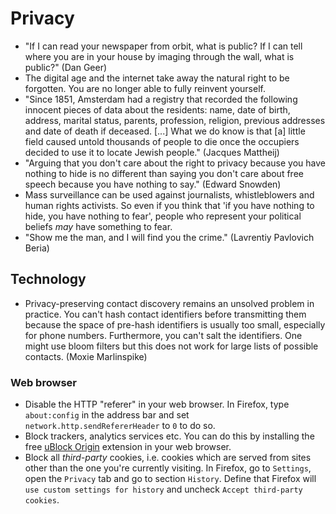 # Privacy

 * "If I can read your newspaper from orbit, what is public? If I can tell where you are in your house by imaging through the wall, what is public?" (Dan Geer)
 * The digital age and the internet take away the natural right to be forgotten. You are no longer able to fully reinvent yourself.
 * "Since 1851, Amsterdam had a registry that recorded the following innocent pieces of data about the residents: name, date of birth, address, marital status, parents, profession, religion, previous addresses and date of death if deceased. [...] What we do know is that [a] little field caused untold thousands of people to die once the occupiers decided to use it to locate Jewish people." (Jacques Mattheij)
 * "Arguing that you don't care about the right to privacy because you have nothing to hide is no different than saying you don't care about free speech because you have nothing to say." (Edward Snowden)
 * Mass surveillance can be used against journalists, whistleblowers and human rights activists. So even if you think that 'if you have nothing to hide, you have nothing to fear', people who represent your political beliefs *may* have something to fear.
 * "Show me the man, and I will find you the crime." (Lavrentiy Pavlovich Beria)

## Technology

 * Privacy-preserving contact discovery remains an unsolved problem in practice. You can't hash contact identifiers before transmitting them because the space of pre-hash identifiers is usually too small, especially for phone numbers. Furthermore, you can't salt the identifiers. One might use bloom filters but this does not work for large lists of possible contacts. (Moxie Marlinspike)

### Web browser

 * Disable the HTTP "referer" in your web browser. In Firefox, type `about:config` in the address bar and set `network.http.sendRefererHeader` to `0` to do so.
 * Block trackers, analytics services etc. You can do this by installing the free [uBlock Origin](https://github.com/gorhill/uBlock) extension in your web browser.
 * Block all *third-party* cookies, i.e. cookies which are served from sites other than the one you're currently visiting. In Firefox, go to `Settings`, open the `Privacy` tab and go to section `History`. Define that Firefox will `use custom settings for history` and uncheck `Accept third-party cookies`.
